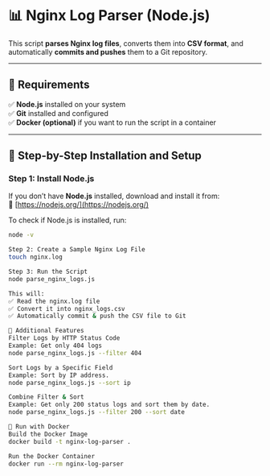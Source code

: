 # 📊 Nginx Log Parser (Node.js)

This script **parses Nginx log files**, converts them into **CSV format**, and automatically **commits and pushes** them to a Git repository.

---

## 📌 **Requirements**
✅ **Node.js** installed on your system  
✅ **Git** installed and configured  
✅ **Docker (optional)** if you want to run the script in a container

---

## 🚀 **Step-by-Step Installation and Setup**

### **Step 1: Install Node.js**
If you don’t have **Node.js** installed, download and install it from:  
🔗 [https://nodejs.org/](https://nodejs.org/)

To check if Node.js is installed, run:
```bash
node -v

Step 2: Create a Sample Nginx Log File
touch nginx.log

Step 3: Run the Script
node parse_nginx_logs.js

This will:
✅ Read the nginx.log file
✅ Convert it into nginx_logs.csv
✅ Automatically commit & push the CSV file to Git

🎯 Additional Features
Filter Logs by HTTP Status Code
Example: Get only 404 logs
node parse_nginx_logs.js --filter 404

Sort Logs by a Specific Field
Example: Sort by IP address.
node parse_nginx_logs.js --sort ip

Combine Filter & Sort
Example: Get only 200 status logs and sort them by date.
node parse_nginx_logs.js --filter 200 --sort date

🐳 Run with Docker
Build the Docker Image
docker build -t nginx-log-parser .

Run the Docker Container
docker run --rm nginx-log-parser

